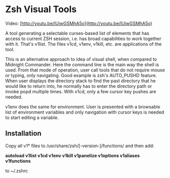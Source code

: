 # Zsh Visual Tools

Video: [http://youtu.be/lUiwGSMhA5o](http://youtu.be/lUiwGSMhA5o)

A tool generating a selectable curses-based list of elements that has access to current ZSH session, i.e. has broad capabilities to work together with it. That's v1list. The files v1cd, v1env, v1kill, etc. are applications of the tool.

This is an alternative approach to idea of visual shell, when compared to Midnight Commander. Here the command line is the main way the shell is used. From that mode of operation, user call tools that do not require mouse or typing, only navigating. Good example is zsh's AUTO_PUSHD feature. When user displays the directory stack to find the past directory that he would like to return into, he normally has to enter the directory path or invoke popd multiple times. With v1cd, only a few cursor key pushes are needed.

v1env does the same for environment. User is presented with a browsable list of environment variables and only navigation with cursor keys is needed to start editing a variable.

## Installation
Copy all v1* files to /usr/share/zsh/[-version-]/functions/ and then add:

**autoload v1list v1cd v1env v1kill v1panelize v1options v1aliases v1functions**

to ~/.zshrc

